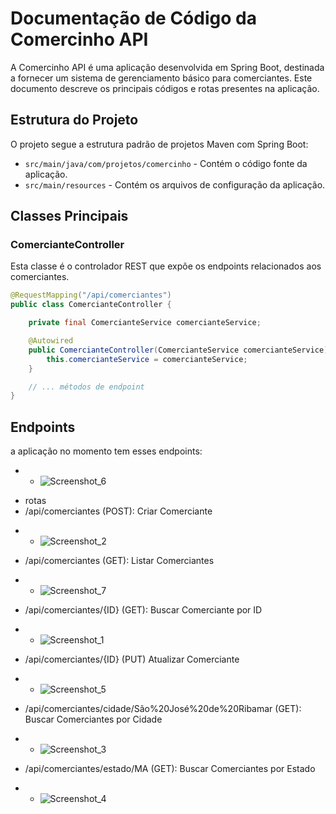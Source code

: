 # Documentação de Código da Comercinho API

A Comercinho API é uma aplicação desenvolvida em Spring Boot, destinada a fornecer um sistema de gerenciamento básico para comerciantes. Este documento descreve os principais códigos e rotas presentes na aplicação.

## Estrutura do Projeto

O projeto segue a estrutura padrão de projetos Maven com Spring Boot:

- `src/main/java/com/projetos/comercinho` - Contém o código fonte da aplicação.
- `src/main/resources` - Contém os arquivos de configuração da aplicação.

## Classes Principais

### ComercianteController

Esta classe é o controlador REST que expõe os endpoints relacionados aos comerciantes.

```java
@RequestMapping("/api/comerciantes")
public class ComercianteController {

    private final ComercianteService comercianteService;

    @Autowired
    public ComercianteController(ComercianteService comercianteService) {
        this.comercianteService = comercianteService;
    }

    // ... métodos de endpoint
}
```

## Endpoints
a aplicação no momento tem esses endpoints:

* - ![Screenshot_6](https://github.com/jcr04/Comercinho/assets/70778525/8eeaadec-9071-40e0-8366-b43b8b3fc814)

- rotas
- /api/comerciantes (POST): Criar Comerciante
* - ![Screenshot_2](https://github.com/jcr04/Comercinho/assets/70778525/adbc61d5-fbe2-4f5f-bf12-9c7d033c7270)
- /api/comerciantes (GET): Listar Comerciantes
* - ![Screenshot_7](https://github.com/jcr04/Comercinho/assets/70778525/c801c3e5-73e6-4329-a34e-da9346262a19)
- /api/comerciantes/{ID} (GET): Buscar Comerciante por ID
* - ![Screenshot_1](https://github.com/jcr04/Comercinho/assets/70778525/cf8ecbab-6088-45b8-93d1-5094faa1b345)
- /api/comerciantes/{ID} (PUT) Atualizar Comerciante
* - ![Screenshot_5](https://github.com/jcr04/Comercinho/assets/70778525/18d05164-78e1-4d74-8589-defb5c6f6eac)
- /api/comerciantes/cidade/São%20José%20de%20Ribamar (GET): Buscar Comerciantes por Cidade
* - ![Screenshot_3](https://github.com/jcr04/Comercinho/assets/70778525/1385e27b-7272-4f94-90c5-9f35db32438e)
- /api/comerciantes/estado/MA (GET): Buscar Comerciantes por Estado
* - ![Screenshot_4](https://github.com/jcr04/Comercinho/assets/70778525/6eee1574-5a0c-4268-8df3-33782e91330b)






